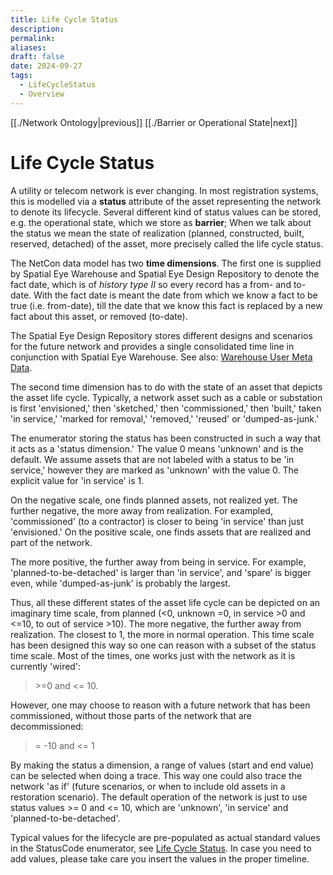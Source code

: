 ```yaml
---
title: Life Cycle Status
description: 
permalink: 
aliases: 
draft: false
date: 2024-09-27
tags:
  - LifeCycleStatus
  - Overview
---
```

[[./Network Ontology|previous]] [[./Barrier or Operational State|next]]
# Life Cycle Status


A utility or telecom network is ever changing. In most registration systems, this is modelled via a **status** attribute of the asset representing the network to denote its lifecycle. Several different kind of status values can be stored, e.g. the operational state, which we store as **barrier**; When we talk about the status we mean the state of realization (planned, constructed, built, reserved, detached) of the asset, more precisely called the life cycle status.

The NetCon data model has two **time dimensions**. The first one is supplied by Spatial Eye Warehouse and Spatial Eye Design Repository to denote the fact date, which is of _history type II_ so every record has a from- and to- date. With the fact date is meant the date from which we know a fact to be true (i.e. from-date), till the date that we know this fact is replaced by a new fact about this asset, or removed (to-date).

The Spatial Eye Design Repository stores different designs and scenarios for the future network and provides a single consolidated time line in conjunction with Spatial Eye Warehouse. See also: [Warehouse User Meta Data](#https://documentation.geospatialanalysis.online/gsawarehouse/5_3_1/en/143117a0-d822-42f1-ae69-a484a2db0efa.htm).

The second time dimension has to do with the state of an asset that depicts the asset life cycle. Typically, a network asset such as a cable or substation is first 'envisioned,' then 'sketched,' then 'commissioned,' then 'built,' taken 'in service,' 'marked for removal,' 'removed,' 'reused' or 'dumped-as-junk.'

The enumerator storing the status has been constructed in such a way that it acts as a 'status dimension.' The value 0 means 'unknown' and is the default. We assume assets that are not labeled with a status to be 'in service,' however they are marked as 'unknown' with the value 0. The explicit value for 'in service' is 1.

On the negative scale, one finds planned assets, not realized yet. The further negative, the more away from realization. For exampled, 'commissioned' (to a contractor) is closer to being 'in service' than just 'envisioned.' On the positive scale, one finds assets that are realized and part of the network.

The more positive, the further away from being in service. For example, 'planned-to-be-detached' is larger than 'in service', and 'spare' is bigger even, while 'dumped-as-junk' is probably the largest.

Thus, all these different states of the asset life cycle can be depicted on an imaginary time scale, from planned (<0, unknown =0, in service >0 and <=10, to out of service >10). The more negative, the further away from realization. The closest to 1, the more in normal operation. This time scale has been designed this way so one can reason with a subset of the status time scale. Most of the times, one works just with the network as it is currently 'wired':

>	\>=0 and <= 10.

However, one may choose to reason with a future network that has been commissioned, without those parts of the network that are decommissioned:

>	= -10 and <= 1

By making the status a dimension, a range of values (start and end value) can be selected when doing a trace. This way one could also trace the network 'as if' (future scenarios, or when to include old assets in a restoration scenario). The default operation of the network is just to use status values >= 0 and <= 10, which are 'unknown', 'in service' and 'planned-to-be-detached'.

Typical values for the lifecycle are pre-populated as actual standard values in the StatusCode enumerator, see [Life Cycle Status](Life%2520Cycle%2520Status.md##netcon-status-enumerator). In case you need to add values, please take care you insert the values in the proper timeline.

